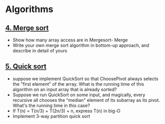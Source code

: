 # Algorithms


## [4. Merge sort](./4_mergeSortReport.md)
- Show how many array access are in Mergesort- Merge
- Write your own merge sort algorithm in bottom-up approach, and  describe in detail of yours 



## [5. Quick sort](./5_quick_sort_report.md)

- suppose we implement QuickSort so that ChoosePivot always selects the "first element" of the array. What is the running time of this algorithm on an input array that is already sorted?
- Suppose we run QuickSort on some input, and magically, every recursive all chooses the "median" element of its subarray as its pivot. What's the running time in this case?
- If T(n) = T(n/3) + T(2n/3) + n, express T(n) in big-O
- Implement 3-way partition quick sort

